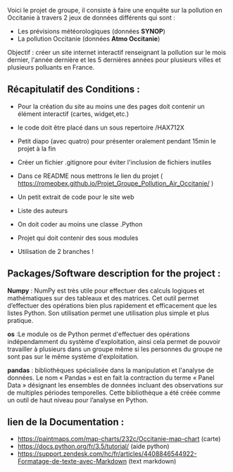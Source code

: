 Voici le projet de groupe, il consiste à faire une enquête sur la pollution en Occitanie à travers 2 jeux de données différents qui sont : 

* Les prévisions météorologiques (données **SYNOP**)
* La pollution Occitanie (données **Atmo Occitanie**)

Objectif : créer un site internet interactif renseignant la pollution sur le mois dernier, l'année dernière et les 5 
dernières années pour plusieurs villes et plusieurs polluants en France. 

## Récapitulatif des Conditions :  

* Pour la création du site au moins une des pages doit contenir un élément interactif (cartes, widget,etc.)  

* le code doit être placé dans un sous repertoire /HAX712X

* Petit diapo (avec quatro) pour présenter oralement pendant 15min le projet à la fin 

* Créer un fichier .gitignore pour éviter l'inclusion de fichiers inutiles 

* Dans ce README nous mettrons le lien du projet ( https://romeobex.github.io/Projet_Groupe_Pollution_Air_Occitanie/ )


* Un petit extrait de code pour le site web 

* Liste des auteurs

* On doit coder au moins une classe .Python 

* Projet qui doit contenir des sous modules 

* Utilisation de 2 branches ! 


## Packages/Software description for the project :


**Numpy** : NumPy est très utile pour effectuer des calculs logiques et mathématiques sur des tableaux et des matrices. Cet outil permet d’effectuer des opérations bien plus rapidement et efficacement que les listes Python. Son utilisation permet une utilisation plus simple et plus pratique.

**os** :Le module os de Python permet d'effectuer des opérations indépendamment du système d'exploitation, ainsi cela permet de pouvoir travailler à plusieurs dans un groupe même si les personnes du groupe ne sont pas sur le même système d'exploitation. 


**pandas** : bibliothèques spécialisée dans la manipulation et l'analyse de données. 
Le nom « Pandas » est en fait la contraction du terme « Panel Data » désignant les ensembles de données incluant des observations sur de multiples périodes temporelles. Cette bibliothèque a été créée comme un outil de haut niveau pour l’analyse en Python.







## lien de la Documentation :

* https://paintmaps.com/map-charts/232c/Occitanie-map-chart (carte)
* https://docs.python.org/fr/3.5/tutorial/ (aide python)
* https://support.zendesk.com/hc/fr/articles/4408846544922-Formatage-de-texte-avec-Markdown (text markdown) 